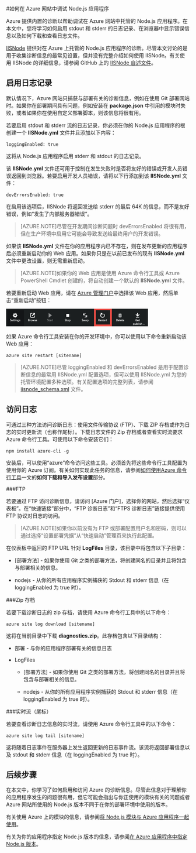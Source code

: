 <properties
	pageTitle="如何在 Azure 网站中调试 Node.js Web 应用"
	description="了解如何在 Azure 网站中调试 Node.js Web 应用。"
	tags="azure-portal"
	services="app-service\web"
	documentationCenter="nodejs"
	authors="TomArcher"
	manager="wpickett"
	editor="mollybos"/>

<tags
	ms.service="app-service-web"
	ms.date="08/11/2015"
	wacn.date="10/03/2015"/>

#如何在 Azure 网站中调试 Node.js 应用程序

Azure 提供内置的诊断以帮助调试在 Azure 网站中托管的 Node.js 应用程序。在本文中，您将学习如何启用 stdout 和 stderr 的日志记录、在浏览器中显示错误信息以及如何下载和查看日志文件。

[IISNode] 提供对在 Azure 上托管的 Node.js 应用程序的诊断。尽管本文讨论的是用于收集诊断信息的最常见设置，但并没有完整介绍如何使用 IISNode。有关使用 IISNode 的详细信息，请参阅 GitHub 上的 [IISNode 自述文件]。

<a id="enablelogging"></a>
## 启用日志记录

默认情况下，Azure 网站只捕获与部署有关的诊断信息，例如在使用 Git 部署网站时。如果你在部署期间具有问题，例如安装在 **package.json** 中引用的模块时失败，或者如果你在使用自定义部署脚本，则该信息将很有用。

若要启用 stdout 和 stderr 流的日志记录，你必须在你的 Node.js 应用程序的根创建一个 **IISNode.yml** 文件并且添加以下内容：

	loggingEnabled: true

这将从 Node.js 应用程序启用 stderr 和 stdout 的日志记录。

该 **IISNode.yml** 文件还可用于控制在发生失败时是否将友好的错误或开发人员错误返回到浏览器。若要启用开发人员错误，请将以下行添加到该 **IISNode.yml** 文件：

	devErrorsEnabled: true

在启用该选项后，IISNode 将返回发送给 stderr 的最后 64K 的信息，而不是友好错误，例如“发生了内部服务器错误”。

> [AZURE.NOTE]尽管在开发期间诊断问题时 devErrorsEnabled 将很有用，但在生产环境中启用它可能会导致发送给最终用户的开发错误。

如果该 **IISNode.yml** 文件在你的应用程序内已不存在，则在发布更新的应用程序后必须重新启动你的 Web 应用。如果你只是在以前已发布的现有 **IISNode.yml** 文件中更改设置，则无需重新启动。

> [AZURE.NOTE]如果你的 Web 应用是使用 Azure 命令行工具或 Azure PowerShell Cmdlet 创建的，将自动创建一个默认的 **IISNode.yml** 文件。

若要重新启动 Web 应用，请在 [Azure 管理门户]中选择该 Web 应用，然后单击“重新启动”按钮：

![重新启动按钮][restart-button]

如果 Azure 命令行工具安装在你的开发环境中，你可以使用以下命令重新启动该 Web 应用：

	azure site restart [sitename]

> [AZURE.NOTE]尽管 loggingEnabled 和 devErrorsEnabled 是用于配置诊断信息的最常用 IISNode.yml 配置选项，但可以使用 IISNode.yml 为您的托管环境配置多种选项。有关配置选项的完整列表，请参阅 [iisnode_schema.xml](https://github.com/tjanczuk/iisnode/blob/master/src/config/iisnode_schema.xml) 文件。

<a id="viewlogs"></a>
## 访问日志

可通过三种方法访问诊断日志：使用文件传输协议 (FTP)、下载 ZIP 存档或作为日志的实时更新流（也称作尾标）。下载日志文件的 Zip 存档或者查看实时流要求 Azure 命令行工具。可使用以下命令安装它们：

	npm install azure-cli -g

安装后，可以使用“azure”命令访问这些工具。必须首先将这些命令行工具配置为使用你的 Azure 订阅。有关如何实现此任务的信息，请参阅[如何使用Azure 命令行工具]一文的**如何下载和导入发布设置**部分。

###FTP

若要通过 FTP 访问诊断信息，请访问 [Azure 门户]，选择你的网站，然后选择“仪表板”。在“快速链接”部分中，“FTP 诊断日志”和“FTPS 诊断日志”链接提供使用 FTP 协议对日志的访问。

> [AZURE.NOTE]如果你以前没有为 FTP 或部署配置用户名和密码，则可以通过选择“设置部署凭据”从“快速启动”管理页来执行此配置。

在仪表板中返回的 FTP URL 针对 **LogFiles** 目录，该目录中将包含以下子目录：

* [部署方法] - 如果你使用 Git 之类的部署方法，将创建同名的目录并且将包含与部署相关的信息。

* nodejs - 从你的所有应用程序实例捕获的 Stdout 和 stderr 信息（在 loggingEnabled 为 true 时）。

###Zip 存档

若要下载诊断日志的 zip 存档，请使用 Azure 命令行工具中的以下命令：

	azure site log download [sitename]

这将在当前目录中下载 **diagnostics.zip**。此存档包含以下目录结构：

* 部署 - 与你的应用程序部署有关的信息日志

* LogFiles

	* [部署方法] - 如果你使用 Git 之类的部署方法，将创建同名的目录并且将包含与部署相关的信息。

	* nodejs - 从你的所有应用程序实例捕获的 Stdout 和 stderr 信息（在 loggingEnabled 为 true 时）。

###实时流（尾标）

若要查看诊断日志信息的实时流，请使用 Azure 命令行工具中的以下命令：

	azure site log tail [sitename]

这将随着日志事件在服务器上发生返回更新的日志事件流。该流将返回部署信息以及 stdout 和 stderr 信息（在 loggingEnabled 为 true 时）。

<a id="nextsteps"></a>
## 后续步骤

在本文中，你学习了如何启用和访问 Azure 的诊断信息。尽管此信息对于理解你的应用程序发生的问题很有用，但它可能会指出与你正使用的模块有关的问题或者 Azure 网站所使用的 Node.js 版本不同于在你的部署环境中使用的版本。

有关使用 Azure 上的模块的信息，请参阅[将 Node.js 模块与 Azure 应用程序一起使用]。

有关为你的应用程序指定 Node.js 版本的信息，请参阅[在 Azure 应用程序中指定 Node.js 版本]。

[IISNode]: https://github.com/tjanczuk/iisnode
[IISNode 自述文件]: https://github.com/tjanczuk/iisnode#readme
[如何使用Azure 命令行工具]: /zh-cn/documentation/articles/xplat-cli/
[将 Node.js 模块与 Azure 应用程序一起使用]: /zh-cn/documentation/articles/nodejs-use-node-modules-azure-apps/
[在 Azure 应用程序中指定 Node.js 版本]: /zh-cn/documentation/articles/nodejs-specify-node-version-azure-apps/
[Azure 管理门户]: https://manage.windowsazure.cn/

[restart-button]: ./media/web-sites-nodejs-debug/restartbutton.png

<!---HONumber=71-->
